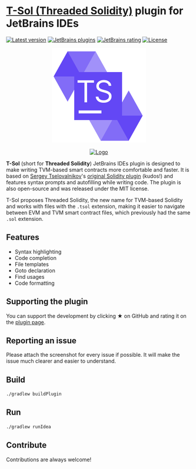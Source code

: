 # [T-Sol (Threaded Solidity)](https://github.com/tonlabs/TON-Solidity-Compiler/blob/master/API.md) plugin for JetBrains IDEs

[![Latest version](https://img.shields.io/jetbrains/plugin/v/20696)](https://plugins.jetbrains.com/plugin/20696-t-sol/versions)
[![JetBrains plugins](https://img.shields.io/jetbrains/plugin/d/20696-t-sol.svg)](https://plugins.jetbrains.com/plugin/20696-t-sol/versions)
[![JetBrains rating](https://img.shields.io/jetbrains/plugin/r/rating/20696)](https://plugins.jetbrains.com/plugin/20696-t-sol/reviews)
[![License](https://img.shields.io/github/license/broxus/intellij-t-sol)](https://github.com/broxus/intellij-t-sol/blob/master/LICENSE)

<p align="center">
  <a href="https://plugins.jetbrains.com/idea/plugin/20696-t-sol">
    <img src="./logo/logo_256.png" alt="Logo">
  </a>
</p>

<p align="center">
  <a href="https://github.com/venom-blockchain/developer-program">
    <img src="https://raw.githubusercontent.com/venom-blockchain/developer-program/main/vf-dev-program.png" alt="Logo" width="366.8" height="146.4">
  </a>
</p>

**T-Sol** (short for **Threaded Solidity**) JetBrains IDEs plugin is designed to make writing TVM-based smart contracts more comfortable and faster. It is based on [Sergey Tselovalnikov](https://github.com/SerCeMan)'s [original Solidity plugin](https://github.com/intellij-solidity/intellij-solidity) (kudos!) and features syntax prompts and autofilling while writing code. The plugin is also open-source and was released under the MIT license.

T-Sol proposes Threaded Solidity, the new name for TVM-based Solidity and works with files with the `.tsol` extension, making it easier to navigate between EVM and TVM smart contract files, which previously had the same `.sol` extension.

## Features

* Syntax highlighting
* Code completion
* File templates
* Goto declaration
* Find usages
* Code formatting

## Supporting the plugin

You can support the development by clicking ★ on GitHub and rating it on the [plugin page](https://plugins.jetbrains.com/plugin/20696-t-sol).

## Reporting an issue

Please attach the screenshot for every issue if possible. It will make the issue much clearer and easier to understand.

## Build

```bash
./gradlew buildPlugin
```

## Run

```bash
./gradlew runIdea
```

## Contribute

Contributions are always welcome!
